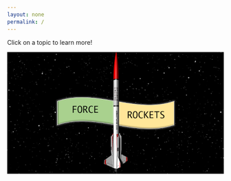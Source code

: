 ```yaml
---
layout: none
permalink: /
---
```


<head>
  <meta charset="utf-8">
  <meta http-equiv="X-UA-Compatible" content="IE=edge">
  <meta name="viewport" content="width=device-width, initial-scale=1">
  <link rel="stylesheet" type="text/css" href="index.css">
  <title>Home</title>
  <style>
  body {
      background-image: url("background.jpg");
  }
</style>
</head>

<body>

<div class="header">
  <p>Click on a topic to learn more!</p>
</div>

<div class="container">
  <!-- Image Map Generated by http://www.image-map.net/ -->
  <img src="/assets/images/home.png" usemap="#image-map">
  <map name="image-map">
      <area target="" alt="force" title="force" href="/force" coords="207,201,205,300,317,283,436,298,434,198,269,183" shape="poly">
      <area target="" alt="rockets" title="rockets" href="/rockets" coords="461,205,460,300,566,318,689,301,687,203,575,220" shape="poly">
  </map>
</div>

</body>
